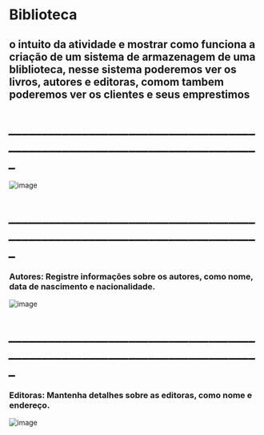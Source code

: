 # Biblioteca
## o intuito da atividade e mostrar como funciona a criação de um sistema de armazenagem de uma bliblioteca, nesse sistema poderemos ver os livros, autores e editoras, comom tambem poderemos ver os clientes e seus emprestimos
# *___________________________________________________________________________*
![image](https://github.com/GabrielChagasAlves/Biblioteca/assets/125607847/e8dd5d84-6109-439f-ae34-fab9b17e058a)

# *___________________________________________________________________________*
### Autores: Registre informações sobre os autores, como nome, data de nascimento e nacionalidade.
![image](https://github.com/GabrielChagasAlves/Biblioteca/assets/125607847/0c04575a-4f08-4d58-b2f4-ebfdee850d6a)

# *___________________________________________________________________________*
### Editoras: Mantenha detalhes sobre as editoras, como nome e endereço.
![image](https://github.com/GabrielChagasAlves/Biblioteca/assets/125607847/8eb4da0e-a849-4602-909a-8ab12beafc6e)
